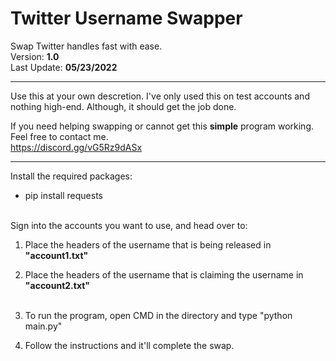 # Twitter Username Swapper
Swap Twitter handles fast with ease.<br>
Version: **1.0**<br>
Last Update: **05/23/2022**<br>
<hr>

Use this at your own descretion. I've only used this on test accounts and nothing high-end. Although, it should get the job done.<br>

If you need helping swapping or cannot get this **simple** program working. Feel free to contact me.<br>
https://discord.gg/vG5Rz9dASx

<hr>

Install the required packages:<br>
* pip install requests<br><br>

Sign into the accounts you want to use, and head over to: 
1) Place the headers of the username that is being released in **"account1.txt"**<br>
2) Place the headers of the username that is claiming the username in **"account2.txt"**<br><br>

3) To run the program, open CMD in the directory and type "python main.py"

4) Follow the instructions and it'll complete the swap.
